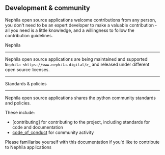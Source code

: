 ## Development & community

Nephila open source applications welcome contributions from any person, you don't need to be an expert developer to make a valuable contribution - all you need is a little
knowledge, and a willingness to follow the contribution guidelines.

Nephila
*******

Nephila open source applications are being maintained and supported `Nephila <https://www.nephila.digital/>`_ and released under different open source licenses.

********************
Standards & policies
********************

Nephila open source applications shares the python community standards and policies.

These include:

* [contributing] for contributing to the project, including standards for code and documentation
* [code_of_conduct](code_of_conduct) for community activity

Please familiarise yourself with this documentation if you'd like to contribute to Nephila applications
